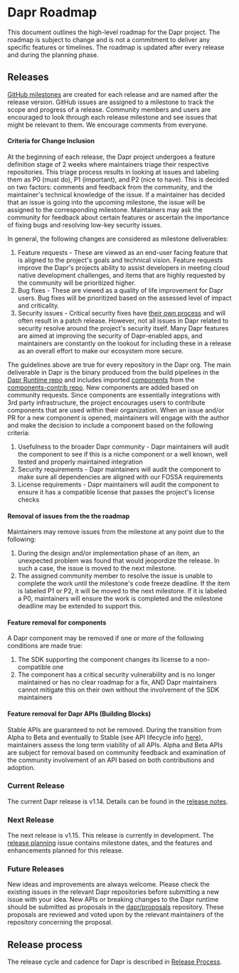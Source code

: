 # Dapr Roadmap

This document outlines the high-level roadmap for the Dapr project. The roadmap is subject to change and is not a commitment to deliver any specific features or timelines. The roadmap is updated after every release and during the planning phase.

## Releases

[GitHub milestones](https://github.com/dapr/dapr/milestones) are created for each release and are named after the release version. GitHub issues are assigned to a milestone to track the scope and progress of a release.
Community members and users are encouraged to look through each release milestone and see issues that might be relevant to them. We encourage comments from everyone.

#### Criteria for Change Inclusion

At the beginning of each release, the Dapr project undergoes a feature definition stage of 2 weeks where maintainers triage their respective repositories. This triage process results in looking at issues and labeling them as P0 (must do), P1 (important), and P2 (nice to have). This is decided on two factors: comments and feedback from the community, and the maintainer's technical knowledge of the issue. If a maintainer has decided that an issue is going into the upcoming milestone, the issue will be assigned to the corresponding milestone. Maintainers may ask the community for feedback about certain features or ascertain the importance of fixing bugs and resolving low-key security issues.

In general, the following changes are considered as milestone deliverables:

1. Feature requests - These are viewed as an end-user facing feature that is aligned to the project's goals and technical vision. Feature requests improve the Dapr's projects ability to assist developers in meeting cloud native development challenges, and items that are highly requested by the community will be prioritized higher.
2. Bug fixes - These are viewed as a quality of life improvement for Dapr users. Bug fixes will be prioritized based on the assessed level of impact and criticality.
3. Security issues - Critical security fixes have [their own process](https://docs.dapr.io/operations/support/support-security-issues/) and will often result in a patch release. However, not all issues in Dapr related to security resolve around the project's security itself. Many Dapr features are aimed at improving the security of Dapr-enabled apps, and maintainers are constantly on the lookout for including these in a release as an overall effort to make our ecosystem more secure.

The guidelines above are true for every repository in the Dapr org. The main deliverable in Dapr is the binary produced from the build pipelines in the [Dapr Runtime repo](https://github.com/dapr/dapr) and includes imported [components](https://docs.dapr.io/concepts/components-concept/) from the [components-contrib repo](https://github.com/dapr/components-contrib). New components are added based on community requests. Since components are essentially integrations with 3rd party infrastructure, the project encourages users to contribute components that are used within their organization. When an issue and/or PR for a new component is opened, maintainers will engage with the author and make the decision to include a component based on the following criteria:

1. Usefulness to the broader Dapr community - Dapr maintainers will audit the component to see if this is a niche component or a well known, well tested and properly maintained integration
2. Security requirements - Dapr maintainers will audit the component to make sure all dependencies are aligned with our FOSSA requirements
3. License requirements - Dapr maintainers will audit the component to ensure it has a compatible license that passes the project's license checks

#### Removal of issues from the the roadmap

Maintainers may remove issues from the milestone at any point due to the following:

1. During the design and/or implementation phase of an item, an unexpected problem was found that would jeopordize the release. In such a case, the issue is moved to the next milestone.
2. The assigned community member to resolve the issue is unable to complete the work until the milestone's code freeze deadline. If the item is labeled P1 or P2, it will be moved to the next milestone. If it is labeled a P0, maintainers will ensure the work is completed and the milestone deadline may be extended to support this.

#### Feature removal for components

A Dapr component may be removed if one or more of the following conditions are made true:

1. The SDK supporting the component changes its license to a non-compatible one
2. The component has a critical security vulnerability and is no longer maintained or has no clear roadmap for a fix, AND Dapr maintainers cannot mitigate this on their own without the involvement of the SDK maintainers

#### Feature removal for Dapr APIs (Building Blocks)

Stable APIs are guaranteed to not be removed. During the transition from Alpha to Beta and eventually to Stable (see API lifecycle info [here](https://github.com/dapr/proposals/blob/main/templates/lifecycle.md)), maintainers assess the long term viability of all APIs. Alpha and Beta APIs are subject for removal based on community feedback and examination of the community involvement of an API based on both contributions and adoption.

### Current Release

The current Dapr release is v1.14. Details can be found in the [release notes](https://github.com/dapr/dapr/releases/tag/v1.14.0).

### Next Release

The next release is v1.15. This release is currently in development. The [release planning](https://github.com/dapr/dapr/issues/8017) issue contains milestone dates, and the features and enhancements planned for this release.

### Future Releases

New ideas and improvements are always welcome. Please check the existing issues in the relevant Dapr repositories before submitting a new issue with your idea. New APIs or breaking changes to the Dapr runtime should be submitted as proposals in the [dapr/proposals](https://github.com/dapr/proposals) repository. These proposals are reviewed and voted upon by the relevant maintainers of the repository concerning the proposal.

## Release process

The release cycle and cadence for Dapr is described in [Release Process](release-process.md).
